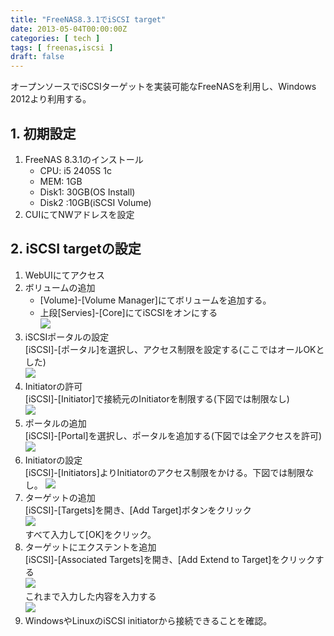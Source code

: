 ```yaml
---
title: "FreeNAS8.3.1でiSCSI target"
date: 2013-05-04T00:00:00Z
categories: [ tech ]
tags: [ freenas,iscsi ]
draft: false
---
```


オープンソースでiSCSIターゲットを実装可能なFreeNASを利用し、Windows 2012より利用する。

## 1. 初期設定

1. FreeNAS 8.3.1のインストール
   * CPU: i5 2405S 1c
   * MEM: 1GB
   * Disk1: 30GB(OS Install)
   * Disk2 :10GB(iSCSI Volume)
1. CUIにてNWアドレスを設定

## 2. iSCSI targetの設定

1. WebUIにてアクセス
1. ボリュームの追加  
    * [Volume]-[Volume Manager]にてボリュームを追加する。
    * 上段[Servies]-[Core]にてiSCSIをオンにする  
   ![](../images/c78d41a4.png)
1. iSCSIポータルの設定  
  [iSCSI]-[ポータル]を選択し、アクセス制限を設定する(ここではオールOKとした)  
  ![](../images/955856b5.png)
1. Initiatorの許可  
   [iSCSI]-[Initiator]で接続元のInitiatorを制限する(下図では制限なし)  
   ![](../images/51313fae.png)
1. ポータルの追加  
   [iSCSI]-[Portal]を選択し、ポータルを追加する(下図では全アクセスを許可)  
   ![](../images/fed16fd4.png)
1. Initiatorの設定  
   [iSCSI]-[Initiators]よりInitiatorのアクセス制限をかける。下図では制限なし。
   ![](../images/299dad0c.png)
1. ターゲットの追加  
   [iSCSI]-[Targets]を開き、[Add Target]ボタンをクリック  
   ![](../images/60dde403.png)  
   すべて入力して[OK]をクリック。
1. ターゲットにエクステントを追加  
   [iSCSI]-[Associated Targets]を開き、[Add Extend to Target]をクリックする  
   ![](../images/5dd3d824.png)  
   これまで入力した内容を入力する  
   ![](../images/d3e2c4f0.png)
1. WindowsやLinuxのiSCSI initiatorから接続できることを確認。